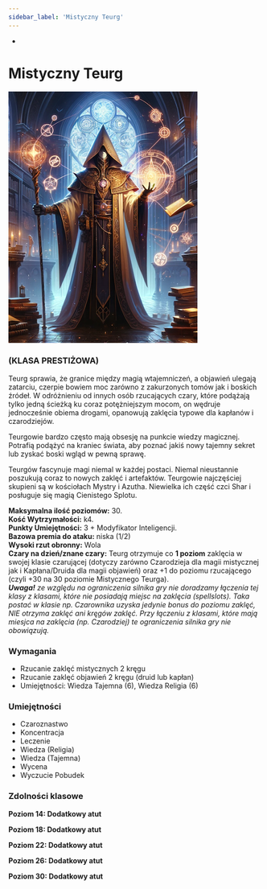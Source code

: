 ```yaml
---
sidebar_label: 'Mistyczny Teurg'
---
```

-

# Mistyczny Teurg

![mistyczny tuareg](../../static/img/wiki/mityczny-tuareg.png)

### (KLASA PRESTIŻOWA)

Teurg sprawia, że granice między magią wtajemniczeń, a objawień ulegają zatarciu, czerpie bowiem moc zarówno z zakurzonych tomów jak i boskich źródeł. W odróżnieniu od innych osób rzucających czary, które podążają tylko jedną ścieżką ku coraz potężniejszym mocom, on wędruje jednocześnie obiema drogami, opanowują zaklęcia typowe dla kapłanów i czarodziejów.

Teurgowie bardzo często mają obsesję na punkcie wiedzy magicznej. Potrafią podążyć na kraniec świata, aby poznać jakiś nowy tajemny sekret lub zyskać boski wgląd w pewną sprawę.

Teurgów fascynuje magi niemal w każdej postaci. Niemal nieustannie poszukują coraz to nowych zaklęć i artefaktów. Teurgowie najczęściej skupieni są w kościołach Mystry i Azutha. Niewielka ich część czci Shar i posługuje się magią Cienistego Splotu.

**Maksymalna ilość poziomów:** 30.\
**Kość Wytrzymałości:** k4.\
**Punkty Umiejętności:** 3 + Modyfikator Inteligencji.\
**Bazowa premia do ataku:** niska (1/2)\
**Wysoki rzut obronny:** Wola\
**Czary na dzień/znane czary:** Teurg otrzymuje co **1 poziom** zaklęcia w swojej klasie czarującej (dotyczy zarówno Czarodzieja dla magii mistycznej jak i Kapłana/Druida dla magii objawień) oraz +1 do poziomu rzucającego (czyli +30 na 30 poziomie Mistycznego Teurga).\
_**Uwaga!** ze względu na ograniczenia silnika gry nie doradzamy łączenia tej klasy z klasami, które nie posiadają miejsc na zaklęcia (spellslots). Taka postać w klasie np. Czarownika uzyska jedynie bonus do poziomu zaklęć, NIE otrzyma zaklęć ani kręgów zaklęć. Przy łączeniu z klasami, które mają miesjca na zaklęcia (np. Czarodziej) te ograniczenia silnika gry nie obowiązują._

### Wymagania

- Rzucanie zaklęć mistycznych 2 kręgu
- Rzucanie zaklęć objawień 2 kręgu (druid lub kapłan)
- Umiejętności: Wiedza Tajemna (6), Wiedza Religia (6)


### Umiejętności

- Czaroznastwo
- Koncentracja
- Leczenie
- Wiedza (Religia)
- Wiedza (Tajemna)
- Wycena
- Wyczucie Pobudek

### Zdolności klasowe

**Poziom 14: Dodatkowy atut**

**Poziom 18: Dodatkowy atut**

**Poziom 22: Dodatkowy atut**

**Poziom 26: Dodatkowy atut**

**Poziom 30: Dodatkowy atut**

